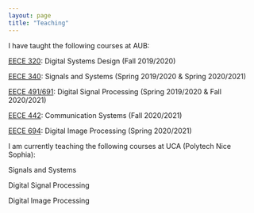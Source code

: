 ```yaml
---
layout: page
title: "Teaching"
---
```

I have taught the following courses at AUB:

<a href="https://www.aub.edu.lb/registrar/Documents/catalogue/undergraduate17-18/ece.pdf">EECE 320</a>: Digital Systems Design (Fall 2019/2020)

<a href="https://www.aub.edu.lb/registrar/Documents/catalogue/undergraduate17-18/ece.pdf">EECE 340</a>: Signals and Systems (Spring 2019/2020 & Spring 2020/2021)

<a href="https://www.aub.edu.lb/registrar/Documents/catalogue/undergraduate17-18/ece.pdf">EECE 491/691</a>: Digital Signal Processing (Spring 2019/2020 & Fall 2020/2021)

<a href="https://www.aub.edu.lb/registrar/Documents/catalogue/undergraduate17-18/ece.pdf">EECE 442</a>: Communication Systems (Fall 2020/2021)

<a href="https://www.aub.edu.lb/registrar/Documents/catalogue/undergraduate17-18/ece.pdf">EECE 694</a>: Digital Image Processing (Spring 2020/2021)

I am currently teaching the following courses at UCA (Polytech Nice Sophia):

Signals and Systems

Digital Signal Processing

Digital Image Processing

